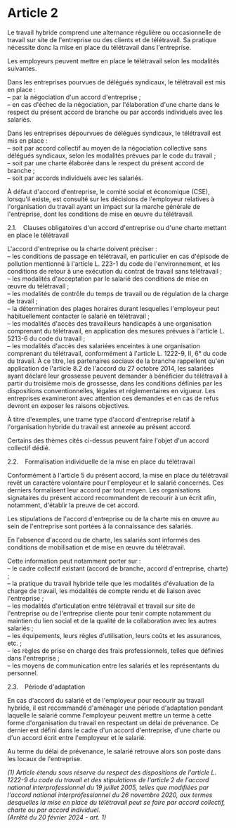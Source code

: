 # Article 2

Le travail hybride comprend une alternance régulière ou occasionnelle de travail sur site de l'entreprise ou des clients et de télétravail. Sa pratique nécessite donc la mise en place du télétravail dans l'entreprise.

Les employeurs peuvent mettre en place le télétravail selon les modalités suivantes.

Dans les entreprises pourvues de délégués syndicaux, le télétravail est mis en place :  
 – par la négociation d'un accord d'entreprise ;  
 – en cas d'échec de la négociation, par l'élaboration d'une charte dans le respect du présent accord de branche ou par accords individuels avec les salariés.

Dans les entreprises dépourvues de délégués syndicaux, le télétravail est mis en place :  
 – soit par accord collectif au moyen de la négociation collective sans délégués syndicaux, selon les modalités prévues par le code du travail ;  
 – soit par une charte élaborée dans le respect du présent accord de branche ;  
 – soit par accords individuels avec les salariés.

À défaut d'accord d'entreprise, le comité social et économique (CSE), lorsqu'il existe, est consulté sur les décisions de l'employeur relatives à l'organisation du travail ayant un impact sur la marche générale de l'entreprise, dont les conditions de mise en œuvre du télétravail.

2.1.   Clauses obligatoires d'un accord d'entreprise ou d'une charte mettant en place le télétravail

L'accord d'entreprise ou la charte doivent préciser :  
 – les conditions de passage en télétravail, en particulier en cas d'épisode de pollution mentionné à l'article L. 223-1 du code de l'environnement, et les conditions de retour à une exécution du contrat de travail sans télétravail ;  
 – les modalités d'acceptation par le salarié des conditions de mise en œuvre du télétravail ;  
 – les modalités de contrôle du temps de travail ou de régulation de la charge de travail ;  
 – la détermination des plages horaires durant lesquelles l'employeur peut habituellement contacter le salarié en télétravail ;  
 – les modalités d'accès des travailleurs handicapés à une organisation comprenant du télétravail, en application des mesures prévues à l'article L. 5213-6 du code du travail ;  
 – les modalités d'accès des salariées enceintes à une organisation comprenant du télétravail, conformément à l'article L. 1222-9, II, 6° du code du travail. À ce titre, les partenaires sociaux de la branche rappellent qu'en application de l'article 8.2 de l'accord du 27 octobre 2014, les salariées ayant déclaré leur grossesse peuvent demander à bénéficier du télétravail à partir du troisième mois de grossesse, dans les conditions définies par les dispositions conventionnelles, légales et réglementaires en vigueur. Les entreprises examineront avec attention ces demandes et en cas de refus devront en exposer les raisons objectives.

À titre d'exemples, une trame type d'accord d'entreprise relatif à l'organisation hybride du travail est annexée au présent accord.

Certains des thèmes cités ci-dessus peuvent faire l'objet d'un accord collectif dédié.

2.2.   Formalisation individuelle de la mise en place du télétravail

Conformément à l'article 5 du présent accord, la mise en place du télétravail revêt un caractère volontaire pour l'employeur et le salarié concernés. Ces derniers formalisent leur accord par tout moyen. Les organisations signataires du présent accord recommandent de recourir à un écrit afin, notamment, d'établir la preuve de cet accord.

Les stipulations de l'accord d'entreprise ou de la charte mis en œuvre au sein de l'entreprise sont portées à la connaissance des salariés.

En l'absence d'accord ou de charte, les salariés sont informés des conditions de mobilisation et de mise en œuvre du télétravail.

Cette information peut notamment porter sur :  
 – le cadre collectif existant (accord de branche, accord d'entreprise, charte) ;  
 – la pratique du travail hybride telle que les modalités d'évaluation de la charge de travail, les modalités de compte rendu et de liaison avec l'entreprise ;  
 – les modalités d'articulation entre télétravail et travail sur site de l'entreprise ou de l'entreprise cliente pour tenir compte notamment du maintien du lien social et de la qualité de la collaboration avec les autres salariés ;  
 – les équipements, leurs règles d'utilisation, leurs coûts et les assurances, etc. ;  
 – les règles de prise en charge des frais professionnels, telles que définies dans l'entreprise ;  
 – les moyens de communication entre les salariés et les représentants du personnel.

2.3.   Période d'adaptation

En cas d'accord du salarié et de l'employeur pour recourir au travail hybride, il est recommandé d'aménager une période d'adaptation pendant laquelle le salarié comme l'employeur peuvent mettre un terme à cette forme d'organisation du travail en respectant un délai de prévenance. Ce dernier est défini dans le cadre d'un accord d'entreprise, d'une charte ou d'un accord écrit entre l'employeur et le salarié.

Au terme du délai de prévenance, le salarié retrouve alors son poste dans les locaux de l'entreprise.

 *(1) Article étendu sous réserve du respect des dispositions de l'article L. 1222-9 du code du travail et des stipulations de l'article 2 de l'accord national interprofessionnel du 19 juillet 2005, telles que modifiées par l'accord national interprofessionnel du 26 novembre 2020, aux termes desquelles la mise en place du télétravail peut se faire par accord collectif, charte ou par accord individuel.   
 (Arrêté du 20 février 2024 - art. 1)*

